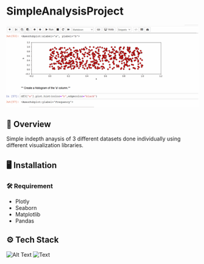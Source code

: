 
# SimpleAnalysisProject

![](demo.gif)




## 📝 Overview

Simple indepth anaysis of 3 different datasets done individually using different visualization libraries.



  
## 🖥️ Installation
### 🛠️ Requirement



* Plotly
* Seaborn
* Matplotlib
* Pandas



    
## ⚙️ Tech Stack

![Alt Text](https://fiverr-res.cloudinary.com/images/q_auto,f_auto/gigs/187550926/original/cde47296f9d02346b6561eee753741d7272bfce6/do-data-analysis-in-python-using-numpy-pandas-matplotlib-seaborn.jpg)
![Text](https://upload.wikimedia.org/wikipedia/commons/thumb/3/37/Plotly-logo-01-square.png/1200px-Plotly-logo-01-square.png)
